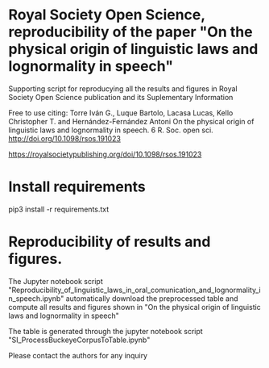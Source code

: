# Royal Society Open Science, reproducibility of the paper "On the physical origin of linguistic laws and lognormality in speech"
Supporting script for reproducying all the results and figures in Royal Society Open Science publication and its Suplementary Information

Free to use citing:
Torre Iván G., Luque Bartolo, Lacasa Lucas, Kello Christopher T. and Hernández-Fernández Antoni On the physical origin of linguistic laws and lognormality in speech. 6 R. Soc. open sci. http://doi.org/10.1098/rsos.191023

https://royalsocietypublishing.org/doi/10.1098/rsos.191023

# Install requirements
pip3 install -r requirements.txt

# Reproducibility of results and figures.
The Jupyter notebook script "Reproducibility_of_linguistic_laws_in_oral_comunication_and_lognormality_in_speech.ipynb" automatically download the preprocessed table and compute all results and figures shown in "On the physical origin of linguistic laws and lognormality in speech"

The table is generated through the jupyter notebook script "SI_ProcessBuckeyeCorpusToTable.ipynb" 

Please contact the authors for any inquiry

 
